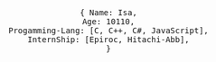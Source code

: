 <p align="center">
  <samp>
   {
    Name: Isa, <br>
    Age: 10110, <br>
    Progamming-Lang: [C, C++, C#, JavaScript], <br>
    InternShip: [Epiroc, Hitachi-Abb], <br>
   }
  </samp>
</p>
